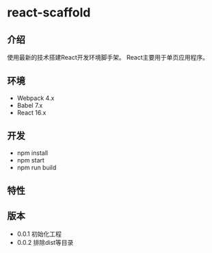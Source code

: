 # react-scaffold
## 介绍
使用最新的技术搭建React开发环境脚手架。
React主要用于单页应用程序。

## 环境
- Webpack 4.x
- Babel 7.x
- React 16.x

## 开发
- npm install
- npm start
- npm run build

## 特性


## 版本

- 0.0.1 初始化工程
- 0.0.2 排除dist等目录
